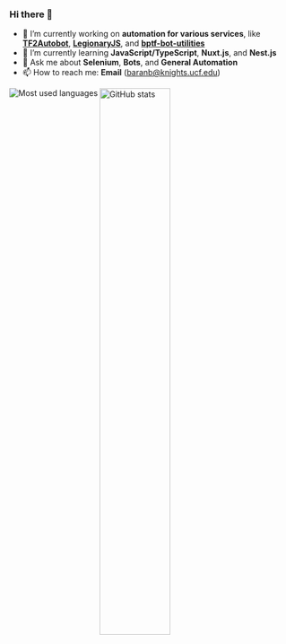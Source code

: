 ### Hi there 👋

<!--
**Bonfire/Bonfire** is a ✨ _special_ ✨ repository because its `README.md` (this file) appears on your GitHub profile.

Here are some ideas to get you started:

- 🔭 I’m currently working on ...
- 🌱 I’m currently learning ...
- 👯 I’m looking to collaborate on ...
- 🤔 I’m looking for help with ...
- 💬 Ask me about ...
- 📫 How to reach me: ...
- 😄 Pronouns: ...
- ⚡ Fun fact: ...
-->

- 🔭 I’m currently working on **automation for various services**, like **[TF2Autobot](https://github.com/TF2Autobot/tf2autobot)**, **[LegionaryJS](https://github.com/Bonfire/LegionaryJS)**, and **[bptf-bot-utilities](https://github.com/Bonfire/bptf-bot-utilities)**
- 🌱 I’m currently learning **JavaScript/TypeScript**, **Nuxt.js**, and **Nest.js**
- 💬 Ask me about **Selenium**, **Bots**, and **General Automation**
- 📫 How to reach me: **Email** (baranb@knights.ucf.edu)

<p>
  <img align="center" src="https://github-readme-stats.vercel.app/api?username=bonfire&show_icons=true&count_private=true" alt="GitHub stats" width="50%" />
  <img align="left" src="https://github-readme-stats.vercel.app/api/top-langs/?username=bonfire&layout=compact&langs_count=6" alt="Most used languages" />
</p>

